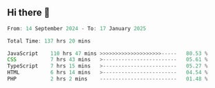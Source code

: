 ## Hi there 👋
<!--START_SECTION:Muni-->

```Javascript
From: 14 September 2024 - To: 17 January 2025

Total Time: 137 hrs 20 mins

JavaScript    110 hrs 47 mins >>>>>>>>>>>>>>>>>>>>-----   80.53 %
CSS           7 hrs 43 mins   >------------------------   05.61 %
TypeScript    7 hrs 15 mins   >------------------------   05.27 %
HTML          6 hrs 14 mins   >------------------------   04.54 %
PHP           2 hrs 2 mins    -------------------------   01.48 %
```

<!--END_SECTION:Muni-->
